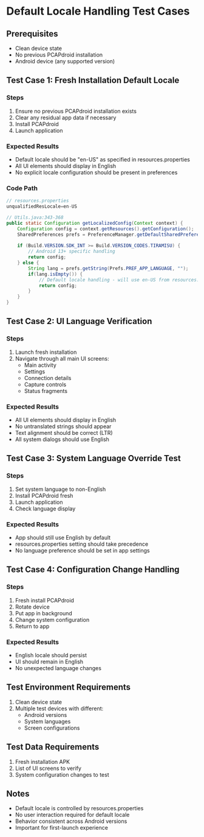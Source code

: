 # Default Locale Handling Test Cases

## Prerequisites
- Clean device state
- No previous PCAPdroid installation
- Android device (any supported version)

## Test Case 1: Fresh Installation Default Locale
### Steps
1. Ensure no previous PCAPdroid installation exists
2. Clear any residual app data if necessary
3. Install PCAPdroid
4. Launch application

### Expected Results
- Default locale should be "en-US" as specified in resources.properties
- All UI elements should display in English
- No explicit locale configuration should be present in preferences

### Code Path
```java
// resources.properties
unqualifiedResLocale=en-US

// Utils.java:343-368
public static Configuration getLocalizedConfig(Context context) {
    Configuration config = context.getResources().getConfiguration();
    SharedPreferences prefs = PreferenceManager.getDefaultSharedPreferences(context);
    
    if (Build.VERSION.SDK_INT >= Build.VERSION_CODES.TIRAMISU) {
        // Android 13+ specific handling
        return config;
    } else {
        String lang = prefs.getString(Prefs.PREF_APP_LANGUAGE, "");
        if(lang.isEmpty()) {
            // Default locale handling - will use en-US from resources.properties
            return config;
        }
    }
}
```

## Test Case 2: UI Language Verification
### Steps
1. Launch fresh installation
2. Navigate through all main UI screens:
   - Main activity
   - Settings
   - Connection details
   - Capture controls
   - Status fragments

### Expected Results
- All UI elements should display in English
- No untranslated strings should appear
- Text alignment should be correct (LTR)
- All system dialogs should use English

## Test Case 3: System Language Override Test
### Steps
1. Set system language to non-English
2. Install PCAPdroid fresh
3. Launch application
4. Check language display

### Expected Results
- App should still use English by default
- resources.properties setting should take precedence
- No language preference should be set in app settings

## Test Case 4: Configuration Change Handling
### Steps
1. Fresh install PCAPdroid
2. Rotate device
3. Put app in background
4. Change system configuration
5. Return to app

### Expected Results
- English locale should persist
- UI should remain in English
- No unexpected language changes

## Test Environment Requirements
1. Clean device state
2. Multiple test devices with different:
   - Android versions
   - System languages
   - Screen configurations

## Test Data Requirements
1. Fresh installation APK
2. List of UI screens to verify
3. System configuration changes to test

## Notes
- Default locale is controlled by resources.properties
- No user interaction required for default locale
- Behavior consistent across Android versions
- Important for first-launch experience
